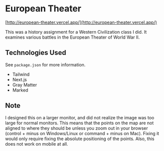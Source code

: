 # European Theater

[http://european-theater.vercel.app/](http://european-theater.vercel.app/)

This was a history assignment for a Western Civilization class I did. It examines various battles in the European Theater of World War II.

## Technologies Used
See `package.json` for more information.

- Tailwind
- Next.js
- Gray Matter
- Marked

## Note
I designed this on a larger monitor, and did not realize the image was too large for normal monitors. This means that the points on the map are not aligned to where they should be unless you zoom out in your browser (control + minus on Windows/Linux or command + minus on Mac). Fixing it would only require fixing the absolute positioning of the points. Also, this does not work on mobile at all.
